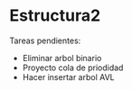 # Estructura2
Tareas pendientes:
- Eliminar arbol binario
- Proyecto cola de priodidad
- Hacer insertar arbol AVL
